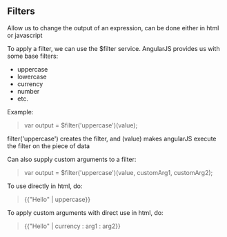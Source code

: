 ## Filters 

Allow us to change the output of an expression, can be done either in html or javascript

To apply a filter, we can use the $filter service. AngularJS provides us with some base filters: 

- uppercase
- lowercase
- currency
- number
- etc.

Example: 

> var output = $filter('uppercase')(value);

filter('uppercase') creates the filter, and (value) makes angularJS execute the filter on the piece of data 

Can also supply custom arguments to a filter: 
> var output = $filter('uppercase')(value, customArg1, customArg2);

To use directly in html, do: 

> {{"Hello" | uppercase}}

To apply custom arguments with direct use in html, do: 

> {{"Hello" | currency : arg1 : arg2}}